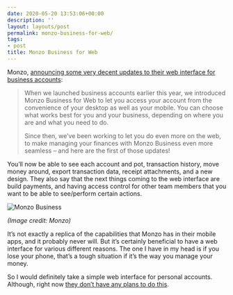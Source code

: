 ```yaml
---
date: 2020-05-20 13:53:06+00:00
description: ''
layout: layouts/post
permalink: monzo-business-for-web/
tags:
- post
title: Monzo Business for Web
---
```


<p>Monzo, <a href="https://monzo.com/blog/2020/05/19/monzo-business-for-web-upgrade">announcing some very decent updates to their web interface for business accounts</a>:</p>
<blockquote>
<p>When we launched business accounts earlier this year, we introduced Monzo Business for Web to let you access your account from the convenience of your desktop as well as your mobile. You can choose what works best for you and your business, depending on where you are and what you need to do.</p>
<p>Since then, we&#8217;ve been working to let you do even more on the web, to make managing your finances with Monzo Business even more seamless &#8211; and here are the first of those updates!</p>
</blockquote>
<p>You&#8217;ll now be able to see each account and pot, transaction history, move money around, export transaction data, receipt attachments, and a new design. They also say that the next things coming to the web interface are build payments, and having access control for other team members that you want to be able to see/perform certain actions.</p>
<p><img src="https://chrishannah.me/images/2020/05/Email_1.png" alt="Monzo Business" /></p>
<p><em>(Image credit: Monzo)</em></p>
<p>It&#8217;s not exactly a replica of the capabilities that Monzo has in their mobile apps, and it probably never will. But it&#8217;s certainly beneficial to have a web interface for various different reasons. The one I have in my head is if you lose your phone, that&#8217;s a tough situation if it&#8217;s the way you manage your money.</p>
<p>So I would definitely take a simple web interface for personal accounts. Although, right now <a href="https://twitter.com/monzo/status/1263085591874408450?s=21">they don&#8217;t have any plans to do this</a>.</p>
